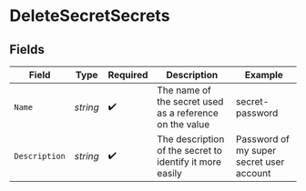 # DeleteSecretSecrets


## Fields

| Field                                                    | Type                                                     | Required                                                 | Description                                              | Example                                                  |
| -------------------------------------------------------- | -------------------------------------------------------- | -------------------------------------------------------- | -------------------------------------------------------- | -------------------------------------------------------- |
| `Name`                                                   | *string*                                                 | :heavy_check_mark:                                       | The name of the secret used as a reference on the value  | secret-password                                          |
| `Description`                                            | *string*                                                 | :heavy_check_mark:                                       | The description of the secret to identify it more easily | Password of my super secret user account                 |